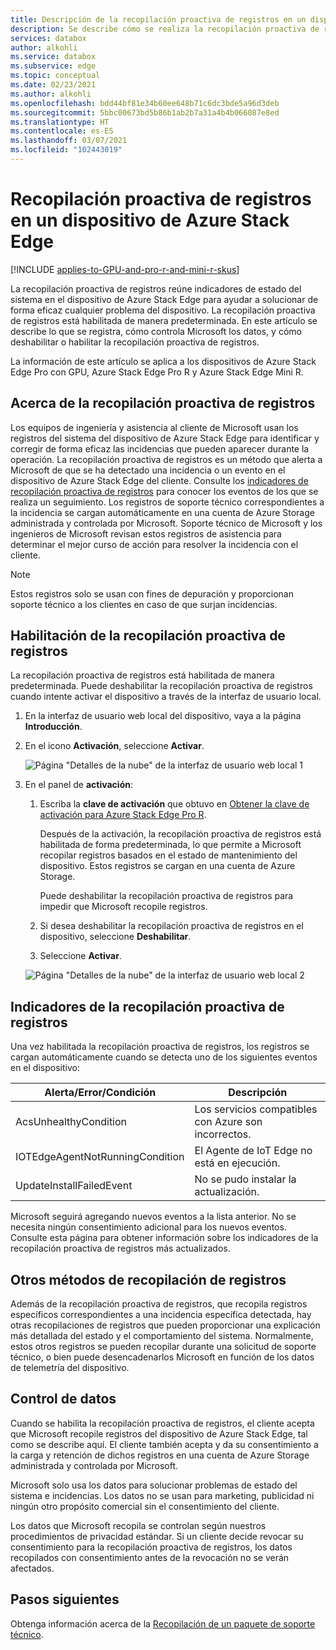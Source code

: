 ```yaml
---
title: Descripción de la recopilación proactiva de registros en un dispositivo de Azure Stack Edge Pro
description: Se describe cómo se realiza la recopilación proactiva de registros en un dispositivo de Azure Stack Edge Pro y cómo deshabilitarla.
services: databox
author: alkohli
ms.service: databox
ms.subservice: edge
ms.topic: conceptual
ms.date: 02/23/2021
ms.author: alkohli
ms.openlocfilehash: bdd44bf81e34b60ee648b71c6dc3bde5a96d3deb
ms.sourcegitcommit: 5bbc00673bd5b86b1ab2b7a31a4b4b066087e8ed
ms.translationtype: HT
ms.contentlocale: es-ES
ms.lasthandoff: 03/07/2021
ms.locfileid: "102443019"
---
```

# <a name="proactive-log-collection-on-your-azure-stack-edge-device"></a>Recopilación proactiva de registros en un dispositivo de Azure Stack Edge

[!INCLUDE [applies-to-GPU-and-pro-r-and-mini-r-skus](../../includes/azure-stack-edge-applies-to-gpu-pro-r-mini-r-sku.md)]

La recopilación proactiva de registros reúne indicadores de estado del sistema en el dispositivo de Azure Stack Edge para ayudar a solucionar de forma eficaz cualquier problema del dispositivo. La recopilación proactiva de registros está habilitada de manera predeterminada. En este artículo se describe lo que se registra, cómo controla Microsoft los datos, y cómo deshabilitar o habilitar la recopilación proactiva de registros. 

La información de este artículo se aplica a los dispositivos de Azure Stack Edge Pro con GPU, Azure Stack Edge Pro R y Azure Stack Edge Mini R.

## <a name="about-proactive-log-collection"></a>Acerca de la recopilación proactiva de registros

Los equipos de ingeniería y asistencia al cliente de Microsoft usan los registros del sistema del dispositivo de Azure Stack Edge para identificar y corregir de forma eficaz las incidencias que pueden aparecer durante la operación. La recopilación proactiva de registros es un método que alerta a Microsoft de que se ha detectado una incidencia o un evento en el dispositivo de Azure Stack Edge del cliente. Consulte los [indicadores de recopilación proactiva de registros](#proactive-log-collection-indicators) para conocer los eventos de los que se realiza un seguimiento. Los registros de soporte técnico correspondientes a la incidencia se cargan automáticamente en una cuenta de Azure Storage administrada y controlada por Microsoft. Soporte técnico de Microsoft y los ingenieros de Microsoft revisan estos registros de asistencia para determinar el mejor curso de acción para resolver la incidencia con el cliente.

> [!NOTE]
> Estos registros solo se usan con fines de depuración y proporcionan soporte técnico a los clientes en caso de que surjan incidencias.


## <a name="enabling-proactive-log-collection"></a>Habilitación de la recopilación proactiva de registros

La recopilación proactiva de registros está habilitada de manera predeterminada. Puede deshabilitar la recopilación proactiva de registros cuando intente activar el dispositivo a través de la interfaz de usuario local. 

1. En la interfaz de usuario web local del dispositivo, vaya a la página **Introducción**.

2. En el icono **Activación**, seleccione **Activar**. 

    ![Página "Detalles de la nube" de la interfaz de usuario web local 1](./media/azure-stack-edge-pro-r-deploy-activate/activate-1.png)

3. En el panel de **activación**:

   1. Escriba la **clave de activación** que obtuvo en [Obtener la clave de activación para Azure Stack Edge Pro R](azure-stack-edge-pro-r-deploy-prep.md#get-the-activation-key).

      Después de la activación, la recopilación proactiva de registros está habilitada de forma predeterminada, lo que permite a Microsoft recopilar registros basados en el estado de mantenimiento del dispositivo. Estos registros se cargan en una cuenta de Azure Storage. 

      Puede deshabilitar la recopilación proactiva de registros para impedir que Microsoft recopile registros.

   1. Si desea deshabilitar la recopilación proactiva de registros en el dispositivo, seleccione **Deshabilitar**.

   1. Seleccione **Activar**.

   ![Página "Detalles de la nube" de la interfaz de usuario web local 2](./media/azure-stack-edge-pro-r-deploy-activate/activate-2.png)

## <a name="proactive-log-collection-indicators"></a>Indicadores de la recopilación proactiva de registros

Una vez habilitada la recopilación proactiva de registros, los registros se cargan automáticamente cuando se detecta uno de los siguientes eventos en el dispositivo:  


|Alerta/Error/Condición  |Descripción  |
|---------|---------|
|AcsUnhealthyCondition     |Los servicios compatibles con Azure son incorrectos.         |
|IOTEdgeAgentNotRunningCondition      |El Agente de IoT Edge no está en ejecución.         |
|UpdateInstallFailedEvent | No se pudo instalar la actualización.        |

 
Microsoft seguirá agregando nuevos eventos a la lista anterior. No se necesita ningún consentimiento adicional para los nuevos eventos. Consulte esta página para obtener información sobre los indicadores de la recopilación proactiva de registros más actualizados.    
 

## <a name="other-log-collection-methods"></a>Otros métodos de recopilación de registros

Además de la recopilación proactiva de registros, que recopila registros específicos correspondientes a una incidencia específica detectada, hay otras recopilaciones de registros que pueden proporcionar una explicación más detallada del estado y el comportamiento del sistema. Normalmente, estos otros registros se pueden recopilar durante una solicitud de soporte técnico, o bien puede desencadenarlos Microsoft en función de los datos de telemetría del dispositivo.

## <a name="handling-data"></a>Control de datos

Cuando se habilita la recopilación proactiva de registros, el cliente acepta que Microsoft recopile registros del dispositivo de Azure Stack Edge, tal como se describe aquí. El cliente también acepta y da su consentimiento a la carga y retención de dichos registros en una cuenta de Azure Storage administrada y controlada por Microsoft.

Microsoft solo usa los datos para solucionar problemas de estado del sistema e incidencias. Los datos no se usan para marketing, publicidad ni ningún otro propósito comercial sin el consentimiento del cliente. 

Los datos que Microsoft recopila se controlan según nuestros procedimientos de privacidad estándar. Si un cliente decide revocar su consentimiento para la recopilación proactiva de registros, los datos recopilados con consentimiento antes de la revocación no se verán afectados.

## <a name="next-steps"></a>Pasos siguientes

Obtenga información acerca de la [Recopilación de un paquete de soporte técnico](azure-stack-edge-gpu-troubleshoot.md#collect-support-package).